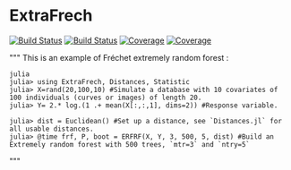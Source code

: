 # ExtraFrech

[![Build Status](https://travis-ci.com/Lcapitaine/ExtraFrech.jl.svg?branch=master)](https://travis-ci.com/Lcapitaine/ExtraFrech.jl)
[![Build Status](https://ci.appveyor.com/api/projects/status/github/Lcapitaine/ExtraFrech.jl?svg=true)](https://ci.appveyor.com/project/Lcapitaine/ExtraFrech-jl)
[![Coverage](https://codecov.io/gh/Lcapitaine/ExtraFrech.jl/branch/master/graph/badge.svg)](https://codecov.io/gh/Lcapitaine/ExtraFrech.jl)
[![Coverage](https://coveralls.io/repos/github/Lcapitaine/ExtraFrech.jl/badge.svg?branch=master)](https://coveralls.io/github/Lcapitaine/ExtraFrech.jl?branch=master)

"""
This is an example of Fréchet extremely random forest :

```
julia
julia> using ExtraFrech, Distances, Statistic
julia> X=rand(20,100,10) #Simulate a database with 10 covariates of 100 individuals (curves or images) of length 20.
julia> Y= 2.* log.(1 .+ mean(X[:,:,1], dims=2)) #Response variable.
```

```
julia> dist = Euclidean() #Set up a distance, see `Distances.jl` for all usable distances.
julia> @time frf, P, boot = ERFRF(X, Y, 3, 500, 5, dist) #Build an Extremely random forest with 500 trees, `mtr=3` and `ntry=5`
```

"""
